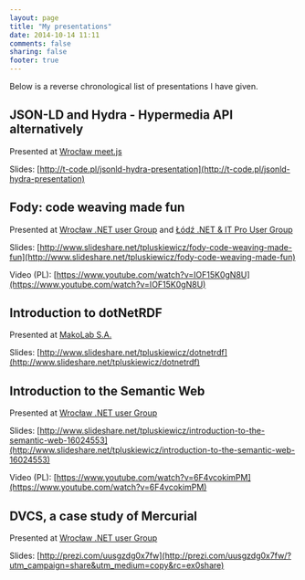 ```yaml
---
layout: page
title: "My presentations"
date: 2014-10-14 11:11
comments: false
sharing: false
footer: true
---
```


Below is a reverse chronological list of presentations I have given.

## JSON-LD and Hydra - Hypermedia API alternatively

Presented at [Wrocław meet.js](https://www.facebook.com/events/697079347044630/)

Slides: [http://t-code.pl/jsonld-hydra-presentation](http://t-code.pl/jsonld-hydra-presentation)

## Fody: code weaving made fun

Presented at [Wrocław .NET user Group](http://www.meetup.com/wrocnet/events/154376832/)
and [Łódź .NET & IT Pro User Group](http://www.meetup.com/lodznetitpro/events/180088672/)

Slides: [http://www.slideshare.net/tpluskiewicz/fody-code-weaving-made-fun](http://www.slideshare.net/tpluskiewicz/fody-code-weaving-made-fun)

Video (PL): [https://www.youtube.com/watch?v=IOF15K0gN8U](https://www.youtube.com/watch?v=IOF15K0gN8U)

## Introduction to dotNetRDF

Presented at [MakoLab S.A.](http://makolab.net)

Slides: [http://www.slideshare.net/tpluskiewicz/dotnetrdf](http://www.slideshare.net/tpluskiewicz/dotnetrdf)

## Introduction to the Semantic Web

Presented at [Wrocław .NET user Group](http://www.meetup.com/wrocnet/)

Slides: [http://www.slideshare.net/tpluskiewicz/introduction-to-the-semantic-web-16024553](http://www.slideshare.net/tpluskiewicz/introduction-to-the-semantic-web-16024553)

Video (PL): [https://www.youtube.com/watch?v=6F4vcokimPM](https://www.youtube.com/watch?v=6F4vcokimPM)

## DVCS, a case study of Mercurial

Presented at [Wrocław .NET user Group](http://www.meetup.com/wrocnet/)

Slides: [http://prezi.com/uusgzdg0x7fw](http://prezi.com/uusgzdg0x7fw/?utm_campaign=share&utm_medium=copy&rc=ex0share)